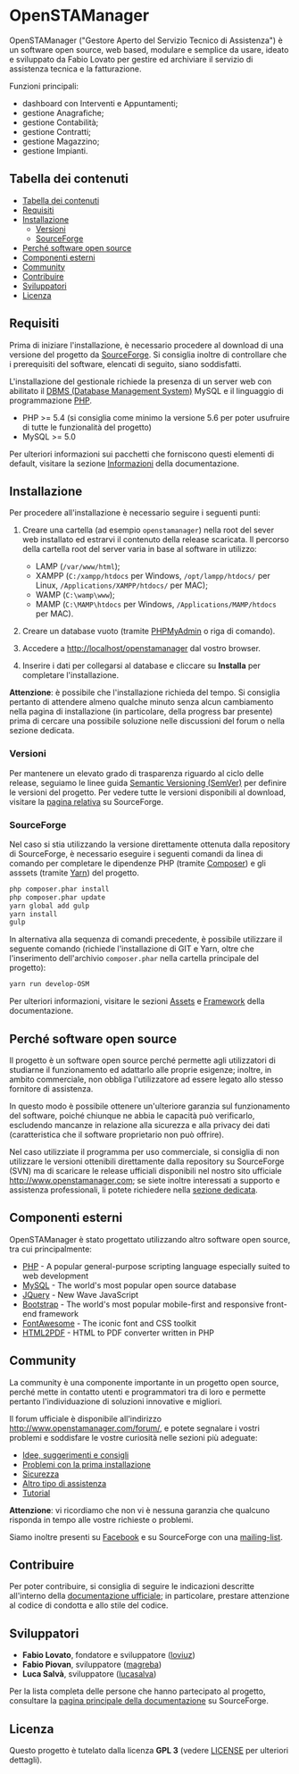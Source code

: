 # OpenSTAManager

OpenSTAManager ("Gestore Aperto del Servizio Tecnico di Assistenza") è un software open source, web based, modulare e semplice da usare, ideato e sviluppato da Fabio Lovato per gestire ed archiviare il servizio di assistenza tecnica e la fatturazione.

Funzioni principali:

- dashboard con Interventi e Appuntamenti;
- gestione Anagrafiche;
- gestione Contabilità;
- gestione Contratti;
- gestione Magazzino;
- gestione Impianti.

## Tabella dei contenuti

<!-- TOC depthFrom:2 depthTo:6 orderedList:false updateOnSave:true withLinks:true -->

- [Tabella dei contenuti](#tabella-dei-contenuti)
- [Requisiti](#requisiti)
- [Installazione](#installazione)
    - [Versioni](#versioni)
    - [SourceForge](#sourceforge)
- [Perché software open source](#perché-software-open-source)
- [Componenti esterni](#componenti-esterni)
- [Community](#community)
- [Contribuire](#contribuire)
- [Sviluppatori](#sviluppatori)
- [Licenza](#licenza)

<!-- /TOC -->

## Requisiti

Prima di iniziare l'installazione, è necessario procedere al download di una versione del progetto da [SourceForge](https://sourceforge.net/p/openstamanager/). Si consiglia inoltre di controllare che i prerequisiti del software, elencati di seguito, siano soddisfatti.

L'installazione del gestionale richiede la presenza di un server web con abilitato il [DBMS (Database Management System)](https://it.wikipedia.org/wiki/Database_management_system) MySQL e il linguaggio di programmazione [PHP](http://php.net/).

- PHP >= 5.4 (si consiglia come minimo la versione 5.6 per poter usufruire di tutte le funzionalità del progetto)
- MySQL >= 5.0

Per ulteriori informazioni sui pacchetti che forniscono questi elementi di default, visitare la sezione [Informazioni](https://sourceforge.net/p/openstamanager/wiki/Installazione/) della documentazione.

## Installazione

Per procedere all'installazione è necessario seguire i seguenti punti:

1. Creare una cartella (ad esempio `openstamanager`) nella root del sever web installato ed estrarvi il contenuto della release scaricata. Il percorso della cartella root del server varia in base al software in utilizzo:

   - LAMP (`/var/www/html`);
   - XAMPP (`C:/xampp/htdocs` per Windows, `/opt/lampp/htdocs/` per Linux, `/Applications/XAMPP/htdocs/` per MAC);
   - WAMP (`C:\wamp\www`);
   - MAMP (`C:\MAMP\htdocs` per Windows, `/Applications/MAMP/htdocs` per MAC).

2. Creare un database vuoto (tramite [PHPMyAdmin](http://localhost/phpmyadmin/) o riga di comando).
3. Accedere a <http://localhost/openstamanager> dal vostro browser.
4. Inserire i dati per collegarsi al database e cliccare su **Installa** per completare l'installazione.

**Attenzione**: è possibile che l'installazione richieda del tempo. Si consiglia pertanto di attendere almeno qualche minuto senza alcun cambiamento nella pagina di installazione (in particolare, della progress bar presente) prima di cercare una possibile soluzione nelle discussioni del forum o nella sezione dedicata.

### Versioni

Per mantenere un elevato grado di trasparenza riguardo al ciclo delle release, seguiamo le linee guida [Semantic Versioning (SemVer)](http://semver.org/) per definire le versioni del progetto. Per vedere tutte le versioni disponibili al download, visitare la [pagina relativa](https://sourceforge.net/projects/openstamanager/files/) su SourceForge.

### SourceForge

Nel caso si stia utilizzando la versione direttamente ottenuta dalla repository di SourceForge, è necessario eseguire i seguenti comandi da linea di comando per completare le dipendenze PHP (tramite [Composer](https://getcomposer.org/)) e gli asssets (tramite [Yarn](https://yarnpkg.com/)) del progetto.

```bash
php composer.phar install
php composer.phar update
yarn global add gulp
yarn install
gulp
```

In alternativa alla sequenza di comandi precedente, è possibile utilizzare il seguente comando (richiede l'installazione di GIT e Yarn, oltre che l'inserimento dell'archivio `composer.phar` nella cartella principale del progetto):

```bash
yarn run develop-OSM
```

Per ulteriori informazioni, visitare le sezioni [Assets](https://sourceforge.net/p/openstamanager/wiki/Assets/) e [Framework](https://sourceforge.net/p/openstamanager/wiki/Framework/) della documentazione.

## Perché software open source

Il progetto è un software open source perché permette agli utilizzatori di studiarne il funzionamento ed adattarlo alle proprie esigenze; inoltre, in ambito commerciale, non obbliga l'utilizzatore ad essere legato allo stesso fornitore di assistenza.

In questo modo è possibile ottenere un'ulteriore garanzia sul funzionamento del software, poiché chiunque ne abbia le capacità può verificarlo, escludendo mancanze in relazione alla sicurezza e alla privacy dei dati (caratteristica che il software proprietario non può offrire).

Nel caso utilizziate il programma per uso commerciale, si consiglia di non utilizzare le versioni ottenibili direttamente dalla repository su SourceForge (SVN) ma di scaricare le release ufficiali disponibili nel nostro sito ufficiale <http://www.openstamanager.com>; se siete inoltre interessati a supporto e assistenza professionali, li potete richiedere nella [sezione dedicata](http://www.openstamanager.com/per-le-aziende/).

## Componenti esterni

OpenSTAManager è stato progettato utilizzando altro software open source, tra cui principalmente:

- [PHP](https://secure.php.net/) - A popular general-purpose scripting language especially suited to web development
- [MySQL](https://www.mysql.com/) - The world's most popular open source database
- [JQuery](https://jquery.com/) - New Wave JavaScript
- [Bootstrap](http://getbootstrap.com/) - The world's most popular mobile-first and responsive front-end framework
- [FontAwesome](http://fontawesome.io/) - The iconic font and CSS toolkit
- [HTML2PDF](http://html2pdf.fr/en/default) - HTML to PDF converter written in PHP

## Community

La community è una componente importante in un progetto open source, perché mette in contatto utenti e programmatori tra di loro e permette pertanto l'individuazione di soluzioni innovative e migliori.

Il forum ufficiale è disponibile all'indirizzo <http://www.openstamanager.com/forum/>, e potete segnalare i vostri problemi e soddisfare le vostre curiosità nelle sezioni più adeguate:

- [Idee, suggerimenti e consigli](http://www.openstamanager.com/forum/viewforum.php?f=1)
- [Problemi con la prima installazione](http://www.openstamanager.com/forum/viewforum.php?f=2)
- [Sicurezza](http://www.openstamanager.com/forum/viewforum.php?f=3)
- [Altro tipo di assistenza](http://www.openstamanager.com/forum/viewforum.php?f=4)
- [Tutorial](http://www.openstamanager.com/forum/viewforum.php?f=5)

**Attenzione**: vi ricordiamo che non vi è nessuna garanzia che qualcuno risponda in tempo alle vostre richieste o problemi.

Siamo inoltre presenti su [Facebook](https://www.facebook.com/openstamanager) e su SourceForge con una [mailing-list](https://sourceforge.net/p/openstamanager/mailman/).

## Contribuire

Per poter contribuire, si consiglia di seguire le indicazioni descritte all'interno della [documentazione ufficiale](https://sourceforge.net/p/openstamanager/wiki/Contribuire/); in particolare, prestare attenzione al codice di condotta e allo stile del codice.

## Sviluppatori

- **Fabio Lovato**, fondatore e sviluppatore ([loviuz](https://sourceforge.net/u/loviuz/profile/))
- **Fabio Piovan**, sviluppatore ([magreba](https://sourceforge.net/u/magreba/profile/))
- **Luca Salvà**, sviluppatore ([lucasalva](https://sourceforge.net/u/lucasalva/profile/))

Per la lista completa delle persone che hanno partecipato al progetto, consultare la [pagina principale della documentazione](https://sourceforge.net/p/openstamanager/wiki/Home/) su SourceForge.

## Licenza

Questo progetto è tutelato dalla licenza **GPL 3** (vedere [LICENSE](https://sourceforge.net/p/openstamanager/code/HEAD/tree/trunk/openstamanager/LICENSE) per ulteriori dettagli).

